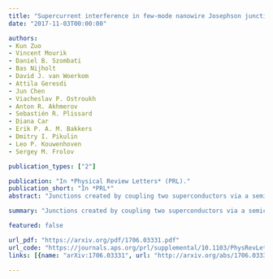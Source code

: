 ```yaml
---
title: "Supercurrent interference in few-mode nanowire Josephson junctions"
date: "2017-11-03T00:00:00"

authors:
- Kun Zuo
- Vincent Mourik
- Daniel B. Szombati
- Bas Nijholt
- David J. van Woerkom
- Attila Geresdi
- Jun Chen
- Viacheslav P. Ostroukh
- Anton R. Akhmerov
- Sebastién R. Plissard
- Diana Car
- Erik P. A. M. Bakkers
- Dmitry I. Pikulin
- Leo P. Kouwenhoven
- Sergey M. Frolov

publication_types: ["2"]

publication: "In *Physical Review Letters* (PRL)."
publication_short: "In *PRL*"
abstract: "Junctions created by coupling two superconductors via a semiconductor nanowire in the presence of high magnetic fields are the basis for detection, fusion, and braiding of Majorana bound states. We study NbTiN/InSb nanowire/NbTiN Josephson junctions and find that their critical currents in the few mode regime are strongly suppressed by magnetic field. Furthermore, the dependence of the critical current on magnetic field exhibits gate-tunable nodes. Based on a realistic numerical model we conclude that the Zeeman effect induced by the magnetic field and the spin-orbit interaction in the nanowire are insufficient to explain the observed evolution of the Josephson effect. We find the interference between the few occupied one-dimensional modes in the nanowire to be the dominant mechanism responsible for the critical current behavior. The suppression and non-monotonic evolution of critical currents at finite magnetic field should be taken into account when designing circuits based on Majorana bound states."

summary: "Junctions created by coupling two superconductors via a semiconductor nanowire in the presence of high magnetic fields are the basis for detection, fusion, and braiding of Majorana bound states."

featured: false

url_pdf: "https://arxiv.org/pdf/1706.03331.pdf"
url_code: "https://journals.aps.org/prl/supplemental/10.1103/PhysRevLett.119.187704"
links: [{name: "arXiv:1706.03331", url: "http://arxiv.org/abs/1706.03331"}, {name: "10.1103/PhysRevLett.119.187704", url: "https://journals.aps.org/prl/abstract/10.1103/PhysRevLett.119.187704"}]

---
```

